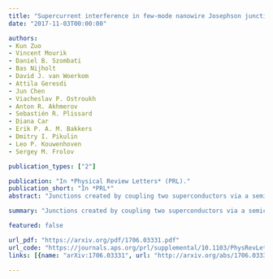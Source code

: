 ```yaml
---
title: "Supercurrent interference in few-mode nanowire Josephson junctions"
date: "2017-11-03T00:00:00"

authors:
- Kun Zuo
- Vincent Mourik
- Daniel B. Szombati
- Bas Nijholt
- David J. van Woerkom
- Attila Geresdi
- Jun Chen
- Viacheslav P. Ostroukh
- Anton R. Akhmerov
- Sebastién R. Plissard
- Diana Car
- Erik P. A. M. Bakkers
- Dmitry I. Pikulin
- Leo P. Kouwenhoven
- Sergey M. Frolov

publication_types: ["2"]

publication: "In *Physical Review Letters* (PRL)."
publication_short: "In *PRL*"
abstract: "Junctions created by coupling two superconductors via a semiconductor nanowire in the presence of high magnetic fields are the basis for detection, fusion, and braiding of Majorana bound states. We study NbTiN/InSb nanowire/NbTiN Josephson junctions and find that their critical currents in the few mode regime are strongly suppressed by magnetic field. Furthermore, the dependence of the critical current on magnetic field exhibits gate-tunable nodes. Based on a realistic numerical model we conclude that the Zeeman effect induced by the magnetic field and the spin-orbit interaction in the nanowire are insufficient to explain the observed evolution of the Josephson effect. We find the interference between the few occupied one-dimensional modes in the nanowire to be the dominant mechanism responsible for the critical current behavior. The suppression and non-monotonic evolution of critical currents at finite magnetic field should be taken into account when designing circuits based on Majorana bound states."

summary: "Junctions created by coupling two superconductors via a semiconductor nanowire in the presence of high magnetic fields are the basis for detection, fusion, and braiding of Majorana bound states."

featured: false

url_pdf: "https://arxiv.org/pdf/1706.03331.pdf"
url_code: "https://journals.aps.org/prl/supplemental/10.1103/PhysRevLett.119.187704"
links: [{name: "arXiv:1706.03331", url: "http://arxiv.org/abs/1706.03331"}, {name: "10.1103/PhysRevLett.119.187704", url: "https://journals.aps.org/prl/abstract/10.1103/PhysRevLett.119.187704"}]

---
```

